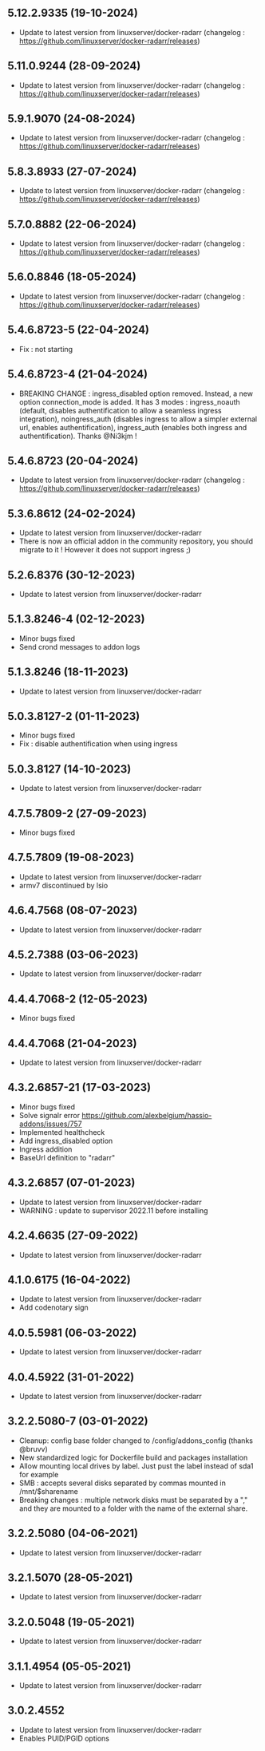 
## 5.12.2.9335 (19-10-2024)
- Update to latest version from linuxserver/docker-radarr (changelog : https://github.com/linuxserver/docker-radarr/releases)

## 5.11.0.9244 (28-09-2024)
- Update to latest version from linuxserver/docker-radarr (changelog : https://github.com/linuxserver/docker-radarr/releases)

## 5.9.1.9070 (24-08-2024)
- Update to latest version from linuxserver/docker-radarr (changelog : https://github.com/linuxserver/docker-radarr/releases)

## 5.8.3.8933 (27-07-2024)
- Update to latest version from linuxserver/docker-radarr (changelog : https://github.com/linuxserver/docker-radarr/releases)

## 5.7.0.8882 (22-06-2024)
- Update to latest version from linuxserver/docker-radarr (changelog : https://github.com/linuxserver/docker-radarr/releases)

## 5.6.0.8846 (18-05-2024)
- Update to latest version from linuxserver/docker-radarr (changelog : https://github.com/linuxserver/docker-radarr/releases)
## 5.4.6.8723-5 (22-04-2024)
- Fix : not starting

## 5.4.6.8723-4 (21-04-2024)
- BREAKING CHANGE : ingress_disabled option removed. Instead, a new option connection_mode is added. It has 3 modes : ingress_noauth (default, disables authentification to allow a seamless ingress integration), noingress_auth (disables ingress to allow a simpler external url, enables authentification), ingress_auth (enables both ingress and authentification). Thanks @Ni3kjm !

## 5.4.6.8723 (20-04-2024)
- Update to latest version from linuxserver/docker-radarr (changelog : https://github.com/linuxserver/docker-radarr/releases)

## 5.3.6.8612 (24-02-2024)

- Update to latest version from linuxserver/docker-radarr
- There is now an official addon in the community repository, you should migrate to it ! However it does not support ingress ;)

## 5.2.6.8376 (30-12-2023)

- Update to latest version from linuxserver/docker-radarr
## 5.1.3.8246-4 (02-12-2023)

- Minor bugs fixed
- Send crond messages to addon logs

## 5.1.3.8246 (18-11-2023)

- Update to latest version from linuxserver/docker-radarr
## 5.0.3.8127-2 (01-11-2023)

- Minor bugs fixed
- Fix : disable authentification when using ingress

## 5.0.3.8127 (14-10-2023)

- Update to latest version from linuxserver/docker-radarr

## 4.7.5.7809-2 (27-09-2023)

- Minor bugs fixed

## 4.7.5.7809 (19-08-2023)

- Update to latest version from linuxserver/docker-radarr
- armv7 discontinued by lsio

## 4.6.4.7568 (08-07-2023)

- Update to latest version from linuxserver/docker-radarr

## 4.5.2.7388 (03-06-2023)

- Update to latest version from linuxserver/docker-radarr
## 4.4.4.7068-2 (12-05-2023)

- Minor bugs fixed

## 4.4.4.7068 (21-04-2023)

- Update to latest version from linuxserver/docker-radarr
## 4.3.2.6857-21 (17-03-2023)

- Minor bugs fixed
- Solve signalr error https://github.com/alexbelgium/hassio-addons/issues/757
- Implemented healthcheck
- Add ingress_disabled option
- Ingress addition
- BaseUrl definition to "radarr"

## 4.3.2.6857 (07-01-2023)

- Update to latest version from linuxserver/docker-radarr
- WARNING : update to supervisor 2022.11 before installing

## 4.2.4.6635 (27-09-2022)

- Update to latest version from linuxserver/docker-radarr

## 4.1.0.6175 (16-04-2022)

- Update to latest version from linuxserver/docker-radarr
- Add codenotary sign

## 4.0.5.5981 (06-03-2022)

- Update to latest version from linuxserver/docker-radarr

## 4.0.4.5922 (31-01-2022)

- Update to latest version from linuxserver/docker-radarr

## 3.2.2.5080-7 (03-01-2022)

- Cleanup: config base folder changed to /config/addons_config (thanks @bruvv)
- New standardized logic for Dockerfile build and packages installation
- Allow mounting local drives by label. Just pust the label instead of sda1 for example
- SMB : accepts several disks separated by commas mounted in /mnt/$sharename
- Breaking changes : multiple network disks must be separated by a "," and they are mounted to a folder with the name of the external share.

## 3.2.2.5080 (04-06-2021)

- Update to latest version from linuxserver/docker-radarr

## 3.2.1.5070 (28-05-2021)

- Update to latest version from linuxserver/docker-radarr

## 3.2.0.5048 (19-05-2021)

- Update to latest version from linuxserver/docker-radarr

## 3.1.1.4954 (05-05-2021)

- Update to latest version from linuxserver/docker-radarr

## 3.0.2.4552

- Update to latest version from linuxserver/docker-radarr
- Enables PUID/PGID options
